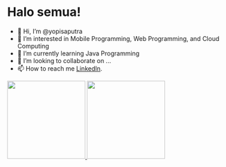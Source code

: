# Halo semua! 

- 👋 Hi, I’m @yopisaputra
- 👀 I’m interested in Mobile Programming, Web Programming, and Cloud Computing
- 🌱 I’m currently learning Java Programming
- 💞️ I’m looking to collaborate on ...
- 📫 How to reach me [LinkedIn](https://www.linkedin.com/in/yopi-sptr/).

<p align="left">
<a href="https://github.com/yopisaputra">
  <img height="180em" src="https://github-readme-stats-eight-theta.vercel.app/api?username=yopisaputra&show_icons=true&theme=algolia&include_all_commits=true&count_private=true"/>
  <img height="180em" src="https://github-readme-stats-eight-theta.vercel.app/api/top-langs/?username=yopisaputra&layout=compact&langs_count=8&theme=algolia"/>
</a>
</p>

<!---
yopisaputra/yopisaputra is a ✨ special ✨ repository because its `README.md` (this file) appears on your GitHub profile.
You can click the Preview link to take a look at your changes.
--->
